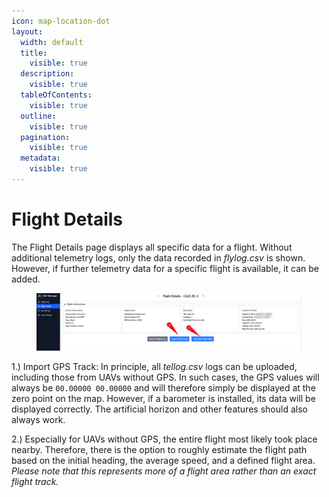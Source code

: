```yaml
---
icon: map-location-dot
layout:
  width: default
  title:
    visible: true
  description:
    visible: true
  tableOfContents:
    visible: true
  outline:
    visible: true
  pagination:
    visible: true
  metadata:
    visible: true
---
```


# Flight Details

The Flight Details page displays all specific data for a flight. Without additional telemetry logs, only the data recorded in _flylog.csv_ is shown. However, if further telemetry data for a specific flight is available, it can be added.

<figure><img src="../../.gitbook/assets/Flight_Details_no_telemetry.png" alt=""><figcaption></figcaption></figure>

1.) Import GPS Track: In principle, all _tellog.csv_ logs can be uploaded, including those from UAVs without GPS. In such cases, the GPS values will always be `00.00000 00.00000` and will therefore simply be displayed at the zero point on the map. However, if a barometer is installed, its data will be displayed correctly. The artificial horizon and other features should also always work.

2.) Especially for UAVs without GPS, the entire flight most likely took place nearby. Therefore, there is the option to roughly estimate the flight path based on the initial heading, the average speed, and a defined flight area. _Please note that this represents more of a flight area rather than an exact flight track._
